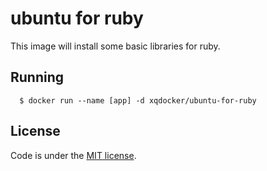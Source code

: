 # ubuntu for ruby

This image will install some basic libraries for ruby.

## Running

```
  $ docker run --name [app] -d xqdocker/ubuntu-for-ruby
```

## License
Code is under the [MIT license](https://github.com/xqdocker/ubuntu-for-ruby/blob/master/LICENSE).
